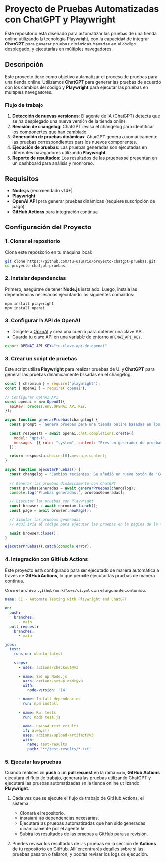 # Proyecto de Pruebas Automatizadas con ChatGPT y Playwright

Este repositorio está diseñado para automatizar las pruebas de una tienda online utilizando la tecnología Playwright, con la capacidad de integrar **ChatGPT** para generar pruebas dinámicas basadas en el código desplegado, y ejecutarlas en múltiples navegadores.

## Descripción

Este proyecto tiene como objetivo automatizar el proceso de pruebas para una tienda online. Utilizamos **ChatGPT** para generar las pruebas de acuerdo con los cambios del código y **Playwright** para ejecutar las pruebas en múltiples navegadores.

### Flujo de trabajo

1. **Detección de nuevas versiones**: El agente de IA (ChatGPT) detecta que se ha desplegado una nueva versión de la tienda online.
2. **Revisión de changelog**: ChatGPT revisa el changelog para identificar los componentes que han cambiado.
3. **Generación de pruebas dinámicas**: ChatGPT genera automáticamente las pruebas correspondientes para los nuevos componentes.
4. **Ejecución de pruebas**: Las pruebas generadas son ejecutadas en diferentes navegadores utilizando **Playwright**.
5. **Reporte de resultados**: Los resultados de las pruebas se presentan en un dashboard para análisis y monitoreo.

## Requisitos

- **Node.js** (recomendado v14+)
- **Playwright**
- **OpenAI API** para generar pruebas dinámicas (requiere suscripción de pago)
- **GitHub Actions** para integración continua

## Configuración del Proyecto

### 1. Clonar el repositorio

Clona este repositorio en tu máquina local:

```bash
git clone https://github.com/tu-usuario/proyecto-chatgpt-pruebas.git
cd proyecto-chatgpt-pruebas
```
### 2. Instalar dependencias

Primero, asegúrate de tener **Node.js** instalado. Luego, instala las dependencias necesarias ejecutando los siguientes comandos:

```bash
npm install playwright
npm install openai
```
### 3. Configurar la API de OpenAI

- Dirígete a [OpenAI](https://beta.openai.com/signup/) y crea una cuenta para obtener una clave API.
- Guarda tu clave API en una variable de entorno `OPENAI_API_KEY`.

```bash
export OPENAI_API_KEY="tu-clave-api-de-openai"
```
### 3. Crear un script de pruebas

Este script utiliza **Playwright** para realizar pruebas de UI y **ChatGPT** para generar las pruebas dinámicamente basadas en el changelog.

```javascript
const { chromium } = require('playwright');
const { OpenAI } = require('openai');

// Configurar OpenAI API
const openai = new OpenAI({
  apiKey: process.env.OPENAI_API_KEY,
});

async function generarPruebas(changelog) {
  const prompt = `Genera pruebas para una tienda online basadas en los siguientes cambios:\n${changelog}`;

  const respuesta = await openai.chat.completions.create({
    model: "gpt-4",
    messages: [{ role: "system", content: "Eres un generador de pruebas automatizadas para una tienda online." }, { role: "user", content: prompt }],
  });

  return respuesta.choices[0].message.content;
}

async function ejecutarPruebas() {
  const changelog = "Cambios recientes: Se añadió un nuevo botón de 'Comprar' en la página de productos.";
  
  // Generar las pruebas dinámicamente con ChatGPT
  const pruebasGeneradas = await generarPruebas(changelog);
  console.log("Pruebas generadas:", pruebasGeneradas);

  // Ejecutar las pruebas con Playwright
  const browser = await chromium.launch();
  const page = await browser.newPage();

  // Simular las pruebas generadas
  // Aquí iría el código para ejecutar las pruebas en la página de la tienda online

  await browser.close();
}

ejecutarPruebas().catch(console.error);
```
### 4. Integración con GitHub Actions

Este proyecto está configurado para ser ejecutado de manera automática a través de **GitHub Actions**, lo que permite ejecutar las pruebas de manera continua.

Crea el archivo `.github/workflows/ci.yml` con el siguiente contenido:

```yaml
name: CI - Automate Testing with Playwright and ChatGPT

on:
  push:
    branches:
      - main
  pull_request:
    branches:
      - main

jobs:
  test:
    runs-on: ubuntu-latest

    steps:
      - uses: actions/checkout@v3

      - name: Set up Node.js
        uses: actions/setup-node@v3
        with:
          node-version: '14'

      - name: Install dependencies
        run: npm install

      - name: Run tests
        run: node test.js

      - name: Upload test results
        if: always()
        uses: actions/upload-artifact@v3
        with:
          name: test-results
          path: '**/test-results/*.txt'
```
### 5. Ejecutar las pruebas

Cuando realices un **push** o un **pull request** en la rama `main`, **GitHub Actions** ejecutará el flujo de trabajo, generará las pruebas utilizando ChatGPT y ejecutará las pruebas automatizadas en la tienda online utilizando **Playwright**.

1. Cada vez que se ejecute el flujo de trabajo de GitHub Actions, el sistema:
    - Clonará el repositorio.
    - Instalará las dependencias necesarias.
    - Ejecutará las pruebas automatizadas que han sido generadas dinámicamente por el agente IA.
    - Subirá los resultados de las pruebas a GitHub para su revisión.

2. Puedes revisar los resultados de las pruebas en la sección de **Actions** de tu repositorio en GitHub. Allí encontrarás detalles sobre si las pruebas pasaron o fallaron, y podrás revisar los logs de ejecución.
